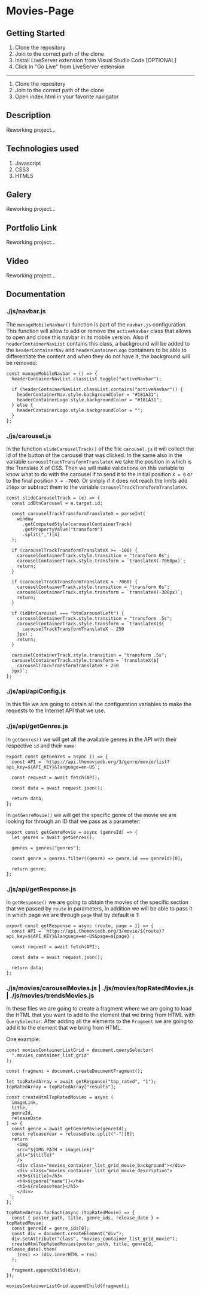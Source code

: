 # Movies-Page

## Getting Started

1. Clone the repository
2. Join to the correct path of the clone
3. Install LiveServer extension from Visual Studio Code [OPTIONAL]
4. Click in "Go Live" from LiveServer extension

---

1. Clone the repository
2. Join to the correct path of the clone
3. Open index.html in your favorite navigator

## Description

Reworking project...

## Technologies used

1. Javascript
2. CSS3
3. HTML5

## Galery

Reworking project...

## Portfolio Link

Reworking project...

## Video

Reworking project...

## Documentation

### ./js/navbar.js

The `manageMobileNavbar()` function is part of the `navbar.js` configuration. This function will allow to add or remove the `activeNavbar` class that allows to open and close this navbar in its mobile version. Also if `headerContainerNavList` contains this class, a background will be added to the `headerContainerNav` and `headerContainerLogo` containers to be able to differentiate the content and when they do not have it, the background will be removed:

```
const manageMobileNavbar = () => {
  headerContainerNavList.classList.toggle("activeNavbar");

  if (headerContainerNavList.classList.contains("activeNavbar")) {
    headerContainerNav.style.backgroundColor = "#181A31";
    headerContainerLogo.style.backgroundColor = "#181A31";
  } else {
    headerContainerLogo.style.backgroundColor = "";
  }
};
```

### ./js/carousel.js

In the function `slideCarouselTrack()` of the file `carousel.js` it will collect the id of the button of the carousel that was clicked. In the same also in the variable `carouselTrackTransformTranslateX` we take the position in which is the Translate X of CSS. Then we will make validations on this variable to know what to do with the carousel if to send it to the initial position `X = 0` or to the final position `X = -7060`. Or simply if it does not reach the limits add `250px` or subtract them to the variable `carouselTrackTransformTranslateX`.

```
const slideCarouselTrack = (e) => {
  const idBtnCarousel = e.target.id;

  const carouselTrackTransformTranslateX = parseInt(
    window
      .getComputedStyle(carouselContainerTrack)
      .getPropertyValue("transform")
      .split(",")[4]
  );

  if (carouselTrackTransformTranslateX >= -100) {
    carouselContainerTrack.style.transition = "transform 0s";
    carouselContainerTrack.style.transform = `translateX(-7060px)`;
    return;
  }

  if (carouselTrackTransformTranslateX < -7060) {
    carouselContainerTrack.style.transition = "transform 0s";
    carouselContainerTrack.style.transform = `translateX(-300px)`;
    return;
  }

  if (idBtnCarousel === "btnCarouselLeft") {
    carouselContainerTrack.style.transition = "transform .5s";
    carouselContainerTrack.style.transform = `translateX(${
      carouselTrackTransformTranslateX - 250
    }px)`;
    return;
  }

  carouselContainerTrack.style.transition = "transform .5s";
  carouselContainerTrack.style.transform = `translateX(${
    carouselTrackTransformTranslateX + 250
  }px)`;
};
```

### ./js/api/apiConfig.js

In this file we are going to obtain all the configuration variables to make the requests to the Internet API that we use.

### ./js/api/getGenres.js

In `getGenres()` we will get all the available genres in the API with their respective `id` and their `name`:

```
export const getGenres = async () => {
  const API = `https://api.themoviedb.org/3/genre/movie/list?api_key=${API_KEY}&language=en-US`;

  const request = await fetch(API);

  const data = await request.json();

  return data;
};
```

In `getGenreMovie()` we will get the specific genre of the movie we are looking for through an ID that we pass as a parameter:

```
export const getGenreMovie = async (genreId) => {
  let genres = await getGenres();

  genres = genres["genres"];

  const genre = genres.filter((genre) => genre.id === genreId)[0];

  return genre;
};
```

### ./js/api/getResponse.js

In `getResponse()` we are going to obtain the movies of the specific section that we passed by `route` in parameters, in addition we will be able to pass it in which page we are through `page` that by default is 1:

```
export const getResponse = async (route, page = 1) => {
  const API = `https://api.themoviedb.org/3/movie/${route}?api_key=${API_KEY}&language=en-US&page=${page}`;

  const request = await fetch(API);

  const data = await request.json();

  return data;
};
```

### ./js/movies/carouselMovies.js | ./js/movies/topRatedMovies.js | ./js/movies/trendsMovies.js

In these files we are going to create a fragment where we are going to load the HTML that you want to add to the element that we bring from HTML with `QuerySelector`. After adding all the elements to the `Fragment` we are going to add it to the element that we bring from HTML.

One example:

```
const moviesContainerListGrid = document.querySelector(
  ".movies_container_list_grid"
);

const fragment = document.createDocumentFragment();

let topRatedArray = await getResponse("top_rated", "1");
topRatedArray = topRatedArray["results"];

const createHtmlTopRatedMovies = async (
  imageLink,
  title,
  genreId,
  releaseDate
) => {
  const genre = await getGenreMovie(genreId);
  const releaseYear = releaseDate.split("-")[0];
  return `
    <img
    src="${IMG_PATH + imageLink}"
    alt="${title}"
    />
    <div class="movies_container_list_grid_movie_background"></div>
    <div class="movies_container_list_grid_movie_description">
    <h3>${title}</h3>
    <h4>${genre["name"]}</h4>
    <h5>${releaseYear}</h5>
    </div>
 `;
};

topRatedArray.forEach(async (topRatedMovie) => {
  const { poster_path, title, genre_ids, release_date } = topRatedMovie;
  const genreId = genre_ids[0];
  const div = document.createElement("div");
  div.setAttribute("class", "movies_container_list_grid_movie");
  createHtmlTopRatedMovies(poster_path, title, genreId, release_date).then(
    (res) => (div.innerHTML = res)
  );

  fragment.appendChild(div);
});

moviesContainerListGrid.appendChild(fragment);
```
